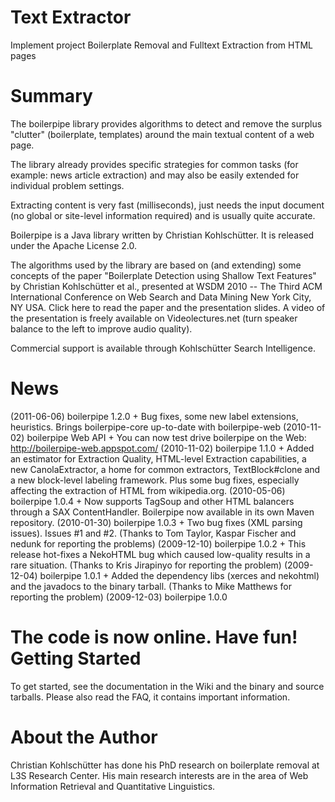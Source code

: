 Text Extractor
==============
Implement project Boilerplate Removal and Fulltext Extraction from HTML pages


Summary
=======
The boilerpipe library provides algorithms to detect and remove the surplus "clutter" (boilerplate, templates) around the main textual content of a web page.

The library already provides specific strategies for common tasks (for example: news article extraction) and may also be easily extended for individual problem settings.

Extracting content is very fast (milliseconds), just needs the input document (no global or site-level information required) and is usually quite accurate.

Boilerpipe is a Java library written by Christian Kohlschütter. It is released under the Apache License 2.0.

The algorithms used by the library are based on (and extending) some concepts of the paper "Boilerplate Detection using Shallow Text Features" by Christian Kohlschütter et al., presented at WSDM 2010 -- The Third ACM International Conference on Web Search and Data Mining New York City, NY USA. Click here to read the paper and the presentation slides. A video of the presentation is freely available on Videolectures.net (turn speaker balance to the left to improve audio quality).

Commercial support is available through Kohlschütter Search Intelligence.

News
====
(2011-06-06) boilerpipe 1.2.0
	+ Bug fixes, some new label extensions, heuristics. Brings boilerpipe-core up-to-date with boilerpipe-web
(2010-11-02) boilerpipe Web API
	+ You can now test drive boilerpipe on the Web: http://boilerpipe-web.appspot.com/
(2010-11-02) boilerpipe 1.1.0
	+ Added an estimator for Extraction Quality, HTML-level Extraction capabilities, a new CanolaExtractor, a home for common extractors, TextBlock#clone and a new block-level labeling framework. Plus some bug fixes, especially affecting the extraction of HTML from wikipedia.org.
(2010-05-06) boilerpipe 1.0.4
	+ Now supports TagSoup and other HTML balancers through a SAX ContentHandler. Boilerpipe now available in its own Maven repository.
(2010-01-30) boilerpipe 1.0.3
	+ Two bug fixes (XML parsing issues). Issues #1 and #2. (Thanks to Tom Taylor, Kaspar Fischer and nedunk for reporting the problems)
(2009-12-10) boilerpipe 1.0.2
	+ This release hot-fixes a NekoHTML bug which caused low-quality results in a rare situation. (Thanks to Kris Jirapinyo for reporting the problem)
(2009-12-04) boilerpipe 1.0.1
	+ Added the dependency libs (xerces and nekohtml) and the javadocs to the binary tarball. (Thanks to Mike Matthews for reporting the problem)
(2009-12-03) boilerpipe 1.0.0

The code is now online. Have fun!
Getting Started
===============
To get started, see the documentation in the Wiki and the binary and source tarballs. Please also read the FAQ, it contains important information.

About the Author
================
Christian Kohlschütter has done his PhD research on boilerplate removal at L3S Research Center. His main research interests are in the area of Web Information Retrieval and Quantitative Linguistics.

